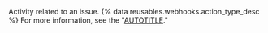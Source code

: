 Activity related to an issue. {% data reusables.webhooks.action_type_desc %} For more information, see the "[AUTOTITLE](/rest/issues)."
